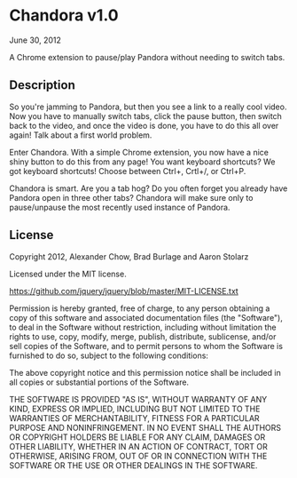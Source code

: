 Chandora v1.0
=================
June 30, 2012

A Chrome extension to pause/play Pandora without needing to switch tabs.

Description
-------
So you're jamming to Pandora, but then you see a link to a really cool video. Now you have to manually switch tabs, click the pause button, then switch back to the video, and once the video is done, you have to do this all over again! Talk about a first world problem.

Enter Chandora. With a simple Chrome extension, you now have a nice shiny button to do this from any page! You want keyboard shortcuts? We got keyboard shortcuts! Choose between Ctrl+\, Crtl+/, or Ctrl+P.

Chandora is smart. Are you a tab hog? Do you often forget you already have Pandora open in three other tabs? Chandora will make sure only to pause/unpause the most recently used instance of Pandora.

License
-------
Copyright 2012, Alexander Chow, Brad Burlage and Aaron Stolarz

Licensed under the MIT license.

<https://github.com/jquery/jquery/blob/master/MIT-LICENSE.txt>

Permission is hereby granted, free of charge, to any person obtaining
a copy of this software and associated documentation files (the
"Software"), to deal in the Software without restriction, including
without limitation the rights to use, copy, modify, merge, publish,
distribute, sublicense, and/or sell copies of the Software, and to
permit persons to whom the Software is furnished to do so, subject to
the following conditions:

The above copyright notice and this permission notice shall be
included in all copies or substantial portions of the Software.

THE SOFTWARE IS PROVIDED "AS IS", WITHOUT WARRANTY OF ANY KIND,
EXPRESS OR IMPLIED, INCLUDING BUT NOT LIMITED TO THE WARRANTIES OF
MERCHANTABILITY, FITNESS FOR A PARTICULAR PURPOSE AND
NONINFRINGEMENT. IN NO EVENT SHALL THE AUTHORS OR COPYRIGHT HOLDERS BE
LIABLE FOR ANY CLAIM, DAMAGES OR OTHER LIABILITY, WHETHER IN AN ACTION
OF CONTRACT, TORT OR OTHERWISE, ARISING FROM, OUT OF OR IN CONNECTION
WITH THE SOFTWARE OR THE USE OR OTHER DEALINGS IN THE SOFTWARE.
